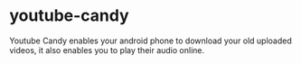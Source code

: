 # youtube-candy
Youtube Candy enables your android phone to download your old uploaded videos, it also enables you to play their audio online.
